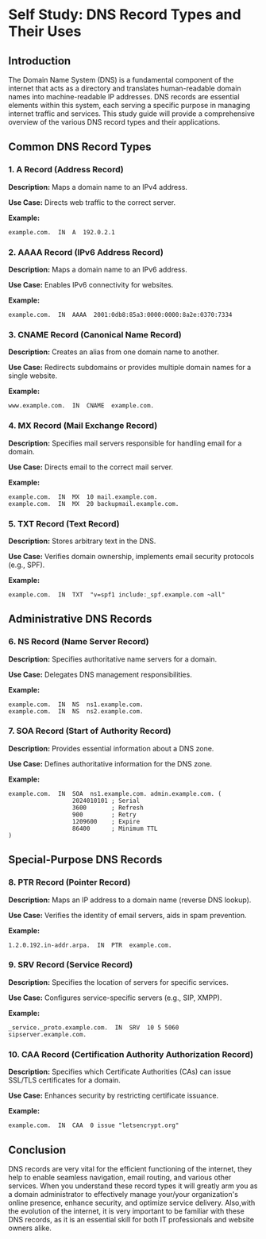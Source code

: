 # Self Study: DNS Record Types and Their Uses

## Introduction

The Domain Name System (DNS) is a fundamental component of the internet that acts as a directory and translates human-readable domain names into machine-readable IP addresses. DNS records are essential elements within this system, each serving a specific purpose in managing internet traffic and services. This study guide will provide a comprehensive overview of the various DNS record types and their applications.

## Common DNS Record Types

### 1. A Record (Address Record)

**Description:** Maps a domain name to an IPv4 address.

**Use Case:** Directs web traffic to the correct server.

**Example:**
```
example.com.  IN  A  192.0.2.1
```

### 2. AAAA Record (IPv6 Address Record)

**Description:** Maps a domain name to an IPv6 address.

**Use Case:** Enables IPv6 connectivity for websites.

**Example:**
```
example.com.  IN  AAAA  2001:0db8:85a3:0000:0000:8a2e:0370:7334
```

### 3. CNAME Record (Canonical Name Record)

**Description:** Creates an alias from one domain name to another.

**Use Case:** Redirects subdomains or provides multiple domain names for a single website.

**Example:**
```
www.example.com.  IN  CNAME  example.com.
```

### 4. MX Record (Mail Exchange Record)

**Description:** Specifies mail servers responsible for handling email for a domain.

**Use Case:** Directs email to the correct mail server.

**Example:**
```
example.com.  IN  MX  10 mail.example.com.
example.com.  IN  MX  20 backupmail.example.com.
```

### 5. TXT Record (Text Record)

**Description:** Stores arbitrary text in the DNS.

**Use Case:** Verifies domain ownership, implements email security protocols (e.g., SPF).

**Example:**
```
example.com.  IN  TXT  "v=spf1 include:_spf.example.com ~all"
```

## Administrative DNS Records

### 6. NS Record (Name Server Record)

**Description:** Specifies authoritative name servers for a domain.

**Use Case:** Delegates DNS management responsibilities.

**Example:**
```
example.com.  IN  NS  ns1.example.com.
example.com.  IN  NS  ns2.example.com.
```

### 7. SOA Record (Start of Authority Record)

**Description:** Provides essential information about a DNS zone.

**Use Case:** Defines authoritative information for the DNS zone.

**Example:**
```
example.com.  IN  SOA  ns1.example.com. admin.example.com. (
                  2024010101 ; Serial
                  3600       ; Refresh
                  900        ; Retry
                  1209600    ; Expire
                  86400      ; Minimum TTL
)
```

## Special-Purpose DNS Records

### 8. PTR Record (Pointer Record)

**Description:** Maps an IP address to a domain name (reverse DNS lookup).

**Use Case:** Verifies the identity of email servers, aids in spam prevention.

**Example:**
```
1.2.0.192.in-addr.arpa.  IN  PTR  example.com.
```

### 9. SRV Record (Service Record)

**Description:** Specifies the location of servers for specific services.

**Use Case:** Configures service-specific servers (e.g., SIP, XMPP).

**Example:**
```
_service._proto.example.com.  IN  SRV  10 5 5060 sipserver.example.com.
```

### 10. CAA Record (Certification Authority Authorization Record)

**Description:** Specifies which Certificate Authorities (CAs) can issue SSL/TLS certificates for a domain.

**Use Case:** Enhances security by restricting certificate issuance.

**Example:**
```
example.com.  IN  CAA  0 issue "letsencrypt.org"
```

## Conclusion

DNS records are very vital for the efficient functioning of the internet, they help to enable seamless navigation, email routing, and various other services. 
When you understand these record types it will greatly arm you as a domain administrator to effectively manage your/your organization's online presence, enhance security, and optimize service delivery. Also,with the evolution of the internet, it is very important to be familiar with these DNS records, as it is an essential skill for both IT professionals and website owners alike.